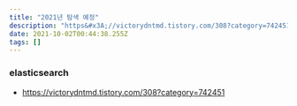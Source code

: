 ```yaml
---
title: "2021년 탐색 예정"
description: "https&#x3A;//victorydntmd.tistory.com/308?category=742451"
date: 2021-10-02T00:44:38.255Z
tags: []
---
```

### elasticsearch
- https://victorydntmd.tistory.com/308?category=742451